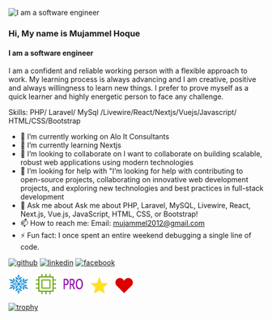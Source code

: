 ![I am a software engineer ](https://media.licdn.com/dms/image/D5616AQGUi9Bj22y_Ow/profile-displaybackgroundimage-shrink_350_1400/0/1722536846991?e=1727913600&v=beta&t=XeSRloVUxWcpEZeUMj3JwYjiru_QxNjmB4RACGasZIs)
### Hi, My name is Mujammel Hoque
#### I am a software engineer 


 I am a confident and reliable working person with a flexible approach to work. My learning process is always advancing and I am creative, positive and always  willingness to learn new things. I prefer to prove myself as a quick learner and highly energetic person to face any challenge. 

Skills: PHP/ Laravel/ MySql /Livewire/React/Nextjs/Vuejs/Javascript/ HTML/CSS/Bootstrap

- 🔭 I’m currently working on Alo It Consultants 
- 🌱 I’m currently learning Nextjs 
- 👯 I’m looking to collaborate on I want to collaborate on building scalable, robust web applications using modern technologies 
- 🤔 I’m looking for help with "I’m looking for help with contributing to open-source projects, collaborating on innovative web development projects, and exploring new technologies and best practices in full-stack development 
- 💬 Ask me about Ask me about PHP, Laravel, MySQL, Livewire, React, Next.js, Vue.js, JavaScript, HTML, CSS, or Bootstrap! 
- 📫 How to reach me: Email: mujammel2012@gmail.com  
- ⚡ Fun fact: I once spent an entire weekend debugging a single line of code. 




[<img src='https://cdn.jsdelivr.net/npm/simple-icons@3.0.1/icons/github.svg' alt='github' height='40'>](https://github.com/mujammelhoque)  [<img src='https://cdn.jsdelivr.net/npm/simple-icons@3.0.1/icons/linkedin.svg' alt='linkedin' height='40'>](https://www.linkedin.com/in/mujammelhoque/)  [<img src='https://cdn.jsdelivr.net/npm/simple-icons@3.0.1/icons/facebook.svg' alt='facebook' height='40'>](https://www.facebook.com/mujammelhoque123)  

<a href='https://archiveprogram.github.com/'><img src='https://raw.githubusercontent.com/acervenky/animated-github-badges/master/assets/acbadge.gif' width='40' height='40'></a> <a href='https://docs.github.com/en/developers'><img src='https://raw.githubusercontent.com/acervenky/animated-github-badges/master/assets/devbadge.gif' width='40' height='40'></a> <a href='https://github.com/pricing'><img src='https://raw.githubusercontent.com/acervenky/animated-github-badges/master/assets/pro.gif' width='40' height='40'></a> <a href='https://stars.github.com/'><img src='https://raw.githubusercontent.com/acervenky/animated-github-badges/master/assets/starbadge.gif' width='35' height='35'></a> <a href='https://docs.github.com/en/github/supporting-the-open-source-community-with-github-sponsors'><img src='https://raw.githubusercontent.com/acervenky/animated-github-badges/master/assets/sponsorbadge.gif' width='35' height='35'></a> 

[![trophy](https://github-profile-trophy.vercel.app/?username=mujammelhoque)](https://github.com/ryo-ma/github-profile-trophy)
<!--- 
[![Top Langs](https://github-readme-stats.vercel.app/api/top-langs/?username=mujammelhoque)](https://github.com/anuraghazra/github-readme-stats)

#### ![GitHub stats](https://github-readme-stats.vercel.app/api?username=mujammelhoque&show_icons=true&count_private=true)  

#### ![GitHub metrics](https://metrics.lecoq.io/mujammelhoque)  

#### ![GitHub streak stats](https://streak-stats.demolab.com/?user=mujammelhoque)  --->

